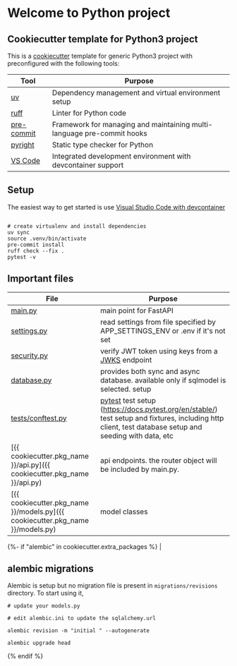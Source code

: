 # Welcome to Python project

## Cookiecutter template for Python3 project

This is a [cookiecutter](https://www.cookiecutter.io/) template for generic Python3 project with preconfigured with the following tools:


| Tool                                            | Purpose                                                                |
| ----------------------------------------------- | ---------------------------------------------------------------------- |
| [uv](https://docs.astral.sh/uv/)                | Dependency management and virtual environment setup                    |
| [ruff](https://docs.astral.sh/ruff/)            | Linter for Python code                                                 |
| [pre-commit](https://pre-commit.com/)           | Framework for managing and maintaining multi-language pre-commit hooks |
| [pyright](https://github.com/microsoft/pyright) | Static type checker for Python                                         |
| [VS Code](https://code.visualstudio.com/)       | Integrated development environment with devcontainer support           |

## Setup

The easiest way to get started is use [Visual Studio Code with devcontainer](https://code.visualstudio.com/docs/devcontainers/containers)


```shell

# create virtualenv and install dependencies
uv sync
source .venv/bin/activate
pre-commit install
ruff check --fix .
pytest -v

```

## Important files

| File                                                                           | Purpose                                                                                                                                                                                     |
| ------------------------------------------------------------------------------ | ------------------------------------------------------------------------------------------------------------------------------------------------------------------------------------------- |
| [main.py](main.py)                                                             | main point for FastAPI                                                                                                                                                                      |
| [settings.py](settings.py)                                                     | read settings from file specified by APP_SETTINGS_ENV or .env if it's not set                                                                                                               |
| [security.py](security.py)                                                     | verify JWT token using keys from a [JWKS](https://datatracker.ietf.org/doc/html/rfc7517) endpoint                                                                                           |
| [database.py](database.py)                                                     | provides both sync and async database. available only if sqlmodel is selected. setup                                                                                                        |
| [tests/conftest.py](tests/conftest.py)                                         | [pytest](https://docs.pytest.org/en/stable/) test setup (https://docs.pytest.org/en/stable/) test setup and fixtures, including http client, test database setup and seeding with data, etc |  |
| [{{ cookiecutter.pkg_name }}/api.py]({{ cookiecutter.pkg_name }}/api.py)       | api endpoints. the router object will be included by main.py.                                                                                                                               |
| [{{ cookiecutter.pkg_name }}/models.py]({{ cookiecutter.pkg_name }}/models.py) | model classes                                                                                                                                                                               |

{%- if "alembic" in cookiecutter.extra_packages %}
                                                                             |
## alembic migrations
Alembic is setup but no migration file is present in ```migrations/revisions``` directory. To start using it,

```shell
# update your models.py

# edit alembic.ini to update the sqlalchemy.url

alembic revision -m "initial " --autogenerate

alembic upgrade head
```
{% endif %}
